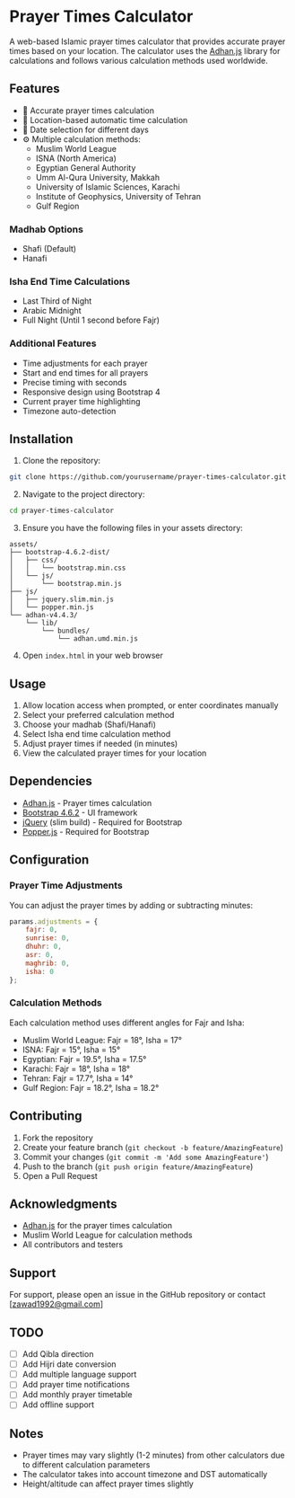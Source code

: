 # Prayer Times Calculator

A web-based Islamic prayer times calculator that provides accurate prayer times based on your location. The calculator uses the [Adhan.js](https://github.com/batoulapps/adhan-js) library for calculations and follows various calculation methods used worldwide.


## Features

- 🕌 Accurate prayer times calculation
- 📍 Location-based automatic time calculation
- 📅 Date selection for different days
- ⚙️ Multiple calculation methods:
  - Muslim World League
  - ISNA (North America)
  - Egyptian General Authority
  - Umm Al-Qura University, Makkah
  - University of Islamic Sciences, Karachi
  - Institute of Geophysics, University of Tehran
  - Gulf Region

### Madhab Options
- Shafi (Default)
- Hanafi

### Isha End Time Calculations
- Last Third of Night
- Arabic Midnight
- Full Night (Until 1 second before Fajr)

### Additional Features
- Time adjustments for each prayer
- Start and end times for all prayers
- Precise timing with seconds
- Responsive design using Bootstrap 4
- Current prayer time highlighting
- Timezone auto-detection

## Installation

1. Clone the repository:
```bash
git clone https://github.com/yourusername/prayer-times-calculator.git
```

2. Navigate to the project directory:
```bash
cd prayer-times-calculator
```

3. Ensure you have the following files in your assets directory:
```
assets/
├── bootstrap-4.6.2-dist/
│   ├── css/
│   │   └── bootstrap.min.css
│   └── js/
│       └── bootstrap.min.js
├── js/
│   ├── jquery.slim.min.js
│   └── popper.min.js
└── adhan-v4.4.3/
    └── lib/
        └── bundles/
            └── adhan.umd.min.js
```

4. Open `index.html` in your web browser

## Usage

1. Allow location access when prompted, or enter coordinates manually
2. Select your preferred calculation method
3. Choose your madhab (Shafi/Hanafi)
4. Select Isha end time calculation method
5. Adjust prayer times if needed (in minutes)
6. View the calculated prayer times for your location

## Dependencies

- [Adhan.js](https://github.com/batoulapps/adhan-js) - Prayer times calculation
- [Bootstrap 4.6.2](https://getbootstrap.com/docs/4.6/getting-started/introduction/) - UI framework
- [jQuery](https://jquery.com/) (slim build) - Required for Bootstrap
- [Popper.js](https://popper.js.org/) - Required for Bootstrap

## Configuration

### Prayer Time Adjustments
You can adjust the prayer times by adding or subtracting minutes:

```javascript
params.adjustments = {
    fajr: 0,
    sunrise: 0,
    dhuhr: 0,
    asr: 0,
    maghrib: 0,
    isha: 0
};
```

### Calculation Methods
Each calculation method uses different angles for Fajr and Isha:

- Muslim World League: Fajr = 18°, Isha = 17°
- ISNA: Fajr = 15°, Isha = 15°
- Egyptian: Fajr = 19.5°, Isha = 17.5°
- Karachi: Fajr = 18°, Isha = 18°
- Tehran: Fajr = 17.7°, Isha = 14°
- Gulf Region: Fajr = 18.2°, Isha = 18.2°

## Contributing

1. Fork the repository
2. Create your feature branch (`git checkout -b feature/AmazingFeature`)
3. Commit your changes (`git commit -m 'Add some AmazingFeature'`)
4. Push to the branch (`git push origin feature/AmazingFeature`)
5. Open a Pull Request

<!-- 
## License

This project is licensed under the MIT License - see the [LICENSE.md](LICENSE.md) file for details -->

## Acknowledgments

- [Adhan.js](https://github.com/batoulapps/adhan-js) for the prayer times calculation
- Muslim World League for calculation methods
- All contributors and testers

## Support

For support, please open an issue in the GitHub repository or contact [zawad1992@gmail.com]


## TODO

- [ ] Add Qibla direction
- [ ] Add Hijri date conversion
- [ ] Add multiple language support
- [ ] Add prayer time notifications
- [ ] Add monthly prayer timetable
- [ ] Add offline support

## Notes

- Prayer times may vary slightly (1-2 minutes) from other calculators due to different calculation parameters
- The calculator takes into account timezone and DST automatically
- Height/altitude can affect prayer times slightly